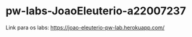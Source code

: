 # pw-labs-JoaoEleuterio-a22007237


Link para os labs: https://joao-eleuterio-pw-lab.herokuapp.com/
